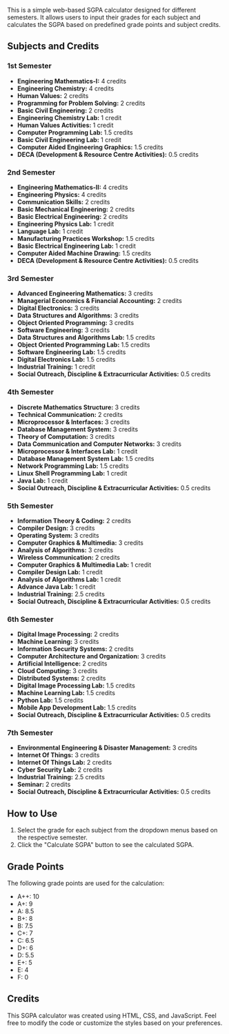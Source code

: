 

This is a simple web-based SGPA calculator designed for different semesters. It allows users to input their grades for each subject and calculates the SGPA based on predefined grade points and subject credits.

## Subjects and Credits

### 1st Semester

- **Engineering Mathematics-I:** 4 credits
- **Engineering Chemistry:** 4 credits
- **Human Values:** 2 credits
- **Programming for Problem Solving:** 2 credits
- **Basic Civil Engineering:** 2 credits
- **Engineering Chemistry Lab:** 1 credit
- **Human Values Activities:** 1 credit
- **Computer Programming Lab:** 1.5 credits
- **Basic Civil Engineering Lab:** 1 credit
- **Computer Aided Engineering Graphics:** 1.5 credits
- **DECA (Development & Resource Centre Activities):** 0.5 credits

### 2nd Semester

- **Engineering Mathematics-II:** 4 credits
- **Engineering Physics:** 4 credits
- **Communication Skills:** 2 credits
- **Basic Mechanical Engineering:** 2 credits
- **Basic Electrical Engineering:** 2 credits
- **Engineering Physics Lab:** 1 credit
- **Language Lab:** 1 credit
- **Manufacturing Practices Workshop:** 1.5 credits
- **Basic Electrical Engineering Lab:** 1 credit
- **Computer Aided Machine Drawing:** 1.5 credits
- **DECA (Development & Resource Centre Activities):** 0.5 credits

### 3rd Semester

- **Advanced Engineering Mathematics:** 3 credits
- **Managerial Economics & Financial Accounting:** 2 credits
- **Digital Electronics:** 3 credits
- **Data Structures and Algorithms:** 3 credits
- **Object Oriented Programming:** 3 credits
- **Software Engineering:** 3 credits
- **Data Structures and Algorithms Lab:** 1.5 credits
- **Object Oriented Programming Lab:** 1.5 credits
- **Software Engineering Lab:** 1.5 credits
- **Digital Electronics Lab:** 1.5 credits
- **Industrial Training:** 1 credit
- **Social Outreach, Discipline & Extracurricular Activities:** 0.5 credits

### 4th Semester

- **Discrete Mathematics Structure:** 3 credits
- **Technical Communication:** 2 credits
- **Microprocessor & Interfaces:** 3 credits
- **Database Management System:** 3 credits
- **Theory of Computation:** 3 credits
- **Data Communication and Computer Networks:** 3 credits
- **Microprocessor & Interfaces Lab:** 1 credit
- **Database Management System Lab:** 1.5 credits
- **Network Programming Lab:** 1.5 credits
- **Linux Shell Programming Lab:** 1 credit
- **Java Lab:** 1 credit
- **Social Outreach, Discipline & Extracurricular Activities:** 0.5 credits

### 5th Semester

- **Information Theory & Coding:** 2 credits
- **Compiler Design:** 3 credits
- **Operating System:** 3 credits
- **Computer Graphics & Multimedia:** 3 credits
- **Analysis of Algorithms:** 3 credits
- **Wireless Communication:** 2 credits
- **Computer Graphics & Multimedia Lab:** 1 credit
- **Compiler Design Lab:** 1 credit
- **Analysis of Algorithms Lab:** 1 credit
- **Advance Java Lab:** 1 credit
- **Industrial Training:** 2.5 credits
- **Social Outreach, Discipline & Extracurricular Activities:** 0.5 credits

### 6th Semester

- **Digital Image Processing:** 2 credits
- **Machine Learning:** 3 credits
- **Information Security Systems:** 2 credits
- **Computer Architecture and Organization:** 3 credits
- **Artificial Intelligence:** 2 credits
- **Cloud Computing:** 3 credits
- **Distributed Systems:** 2 credits
- **Digital Image Processing Lab:** 1.5 credits
- **Machine Learning Lab:** 1.5 credits
- **Python Lab:** 1.5 credits
- **Mobile App Development Lab:** 1.5 credits
- **Social Outreach, Discipline & Extracurricular Activities:** 0.5 credits

### 7th Semester

- **Environmental Engineering & Disaster Management:** 3 credits
- **Internet Of Things:** 3 credits
- **Internet Of Things Lab:** 2 credits
- **Cyber Security Lab:** 2 credits
- **Industrial Training:** 2.5 credits
- **Seminar:** 2 credits
- **Social Outreach, Discipline & Extracurricular Activities:** 0.5 credits

## How to Use

1. Select the grade for each subject from the dropdown menus based on the respective semester.
2. Click the "Calculate SGPA" button to see the calculated SGPA.

## Grade Points

The following grade points are used for the calculation:

- A++: 10
- A+: 9
- A: 8.5
- B+: 8
- B: 7.5
- C+: 7
- C: 6.5
- D+: 6
- D: 5.5
- E+: 5
- E: 4
- F: 0

## Credits

This SGPA calculator was created using HTML, CSS, and JavaScript. Feel free to modify the code or customize the styles based on your preferences.
